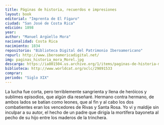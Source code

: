 ```yaml
---
title: Páginas de historia, recuerdos e impresiones
layout: book
editorial: "Imprenta de El Fígaro"
ciudad: "San José de Costa Rica"
edición: 1898
year: 
author: "Manuel Argüello Mora"
nacionalidad: Costa Rica
nacimiento: 1834
repositorio: "Biblioteca Digital del Patrimonio Iberoamericano"
repurl: http://www.iberoamericadigital.net/
img: paginas_historia_mora_Morel.jpg
descarga: https://ia801504.us.archive.org/1/items/paginas-de-historia-mora/Paginas%20de%20historia%20-%20Mora.pdf
biblioteca: http://www.worldcat.org/oclc/29891533
comprar: 
periodo: "Siglo XIX"
---
```

 

La lucha fue corta, pero terriblemente sangrienta y llena de heróicos y sublimes episodios, que algún día reseñaré. Hermano contra hermano, de ambos lados se batían como leones, que al fin y al cabo los dos combatientes eran los vencedores de Rivas y Santa Rosa. Yo vi y maldije sin inculpar a su autor, el hecho de un padre que dirigía la mortífera bayoneta al pecho de su hijo entre los maderos de la trinchera.

